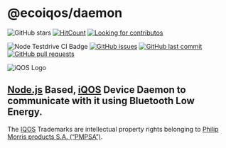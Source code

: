 # @ecoiqos/daemon
![GitHub stars](https://img.shields.io/github/stars/ecoiqos/iqos.daemon?style=for-the-badge)
[![HitCount](http://hits.dwyl.io/ecoiqos/iqosdaemon.svg)](http://hits.dwyl.io/ecoiqos/iqosdaemon)
[![Looking for contributos](https://img.shields.io/badge/LOOKING%20FOR-CONTRIBUTORS-blue?style=for-the-badge)](https://github.com/ecoiqos/iqos.daemon/issues/new?assignees=0x77dev&labels=IWantToTheTeam&template=i-want-to-be-an-contributor.md&title=I+Want+To+Be+An+Contributor)

![Node Testdrive CI Badge](https://github.com/ecoiqos/iqos.daemon/workflows/Node%20Testdrive/badge.svg)
[![GitHub issues](https://img.shields.io/github/issues/ecoiqos/iqos.daemon)](https://github.com/ecoiqos/iqos.daemon/issues/new/choose)
[![GitHub last commit](https://img.shields.io/github/last-commit/ecoiqos/iqos.daemon)](https://github.com/ecoiqos/iqos.daemon/commits/master)
[![GitHub pull requests](https://img.shields.io/github/issues-pr/ecoiqos/iqos.daemon)](https://github.com/ecoiqos/iqos.daemon/pulls)


![iQOS Logo](https://avatars3.githubusercontent.com/u/59100342?s=200&v=4)

[Node.js](https://nodejs.org) Based, [iQOS](https://iqos.com) Device Daemon to communicate with it using Bluetooth Low Energy.
---
The [IQOS](https://iqos.com) Trademarks are intellectual property rights belonging to [Philip Morris
products S.A. (“PMPSA”)](https://pmi.com).
